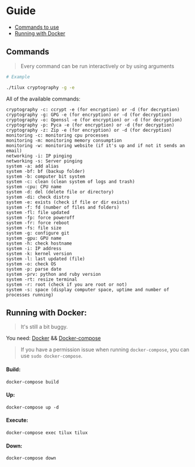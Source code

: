 # Guide

- [Commands to use](#commands)
- [Running with Docker](#running-with-docker)

## Commands

> Every command can be run interactively or by using arguments

```bash
# Example

./tilux cryptography -g -e
```

All of the available commands:

```
cryptography -c: ccrypt -e (for encryption) or -d (for decryption)
cryptography -g: GPG -e (for encryption) or -d (for decryption)
cryptography -o: Openssl -e (for encryption) or -d (for decryption)
cryptography -p: Pyca -e (for encryption) or -d (for decryption)
cryptography -z: Zip -e (for encryption) or -d (for decryption)
monitoring -c: monitoring cpu processes
monitoring -m: monitoring memory consumption
monitoring -w: monitoring website (if it's up and if not it sends an email)
networking -i: IP pinging
networking -s: Server pinging
system -a: add alias
system -bf: bf (backup folder)
system -b: computer bit system
system -c: clean (clean system of logs and trash)
system -cpu: CPU name
system -d: del (delete file or directory)
system -di: check distro
system -e: exists (check if file or dir exists)
system -f: fd (number of files and folders)
system -fl: file updated
system -fp: force poweroff
system -fr: force reboot
system -fs: file size
system -g: configure git
system -gpu: GPU name
system -h: check hostname
system -i: IP address
system -k: kernel version
system -l: last updated (file)
system -o: check OS
system -p: parse date
system -prv: python and ruby version
system -rt: resize terminal
system -r: root (check if you are root or not)
system -s: space (display computer space, uptime and number of processes running)
```

## Running with Docker:

> It's still a bit buggy.

You need:
[Docker](https://docker.com) && [Docker-compose](https://docs.docker.com/compose/)

> If you have a permission issue when running `docker-compose`, you can use `sudo docker-compose`.

#### Build:

```
docker-compose build
```

#### Up:

```
docker-compose up -d
```

#### Execute:

```
docker-compose exec tilux tilux
```

#### Down:

```
docker-compose down
```
